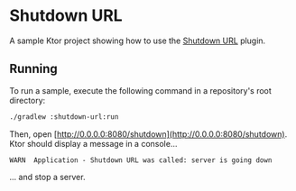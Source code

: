 # Shutdown URL

A sample Ktor project showing how to use the [Shutdown URL](https://ktor.io/docs/shutdown-url.html) plugin.

## Running

To run a sample, execute the following command in a repository's root directory:
```bash
./gradlew :shutdown-url:run
```

Then, open [http://0.0.0.0:8080/shutdown](http://0.0.0.0:8080/shutdown). Ktor should display a message in a console...

```text
WARN  Application - Shutdown URL was called: server is going down
```

... and stop a server.

